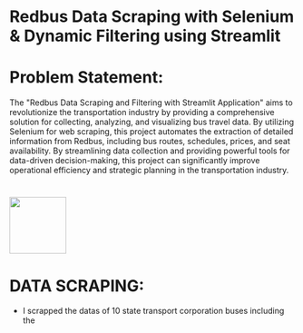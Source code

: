 # Redbus Data Scraping with Selenium & Dynamic Filtering using Streamlit

# Problem Statement:
The "Redbus Data Scraping and Filtering with Streamlit Application" aims to revolutionize the transportation industry by providing a comprehensive solution for collecting, analyzing, and visualizing bus travel data. By utilizing Selenium for web scraping, this project automates the extraction of detailed information from Redbus, including bus routes, schedules, prices, and seat availability. By streamlining data collection and providing powerful tools for data-driven decision-making, this project can significantly improve operational efficiency and strategic planning in the transportation industry.

# <p align="left">
  <img src="![Image](https://github.com/user-attachments/assets/78139eea-d1fe-458c-945c-14c716c739db)" width ='100'></p> 
# DATA SCRAPING:
  * I scrapped the datas of 10 state transport corporation buses including the 
